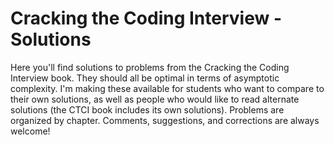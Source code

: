 # Cracking the Coding Interview - Solutions

Here you'll find solutions to problems from the Cracking the Coding Interview book.  They should all be optimal in terms of asymptotic complexity.  I'm making these available for students who want to compare to their own solutions, as well as people who would like to read alternate solutions (the CTCI book includes its own solutions).  Problems are organized by chapter.  Comments, suggestions, and corrections are always welcome!

